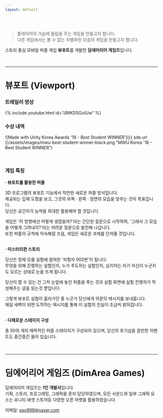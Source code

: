 ```yaml
---
layout: default
---
```

<br>

>플레이어의 가슴에 울림을 주는 게임을 만들고자 합니다.<br>
>다른 게임에서는 볼 수 없는 차별화된 모습의 게임을 만들고자 합니다.

스토리 중심 모바일 퍼즐 게임 **뷰포트**를 개발한 **딤에어리어 게임즈**입니다.<br>

<br>

---
# 뷰포트 (Viewport)

### 트레일러 영상
{% include youtube.html id="JRfKDSGoIUw" %}
<br>

### 수상 내역

![Made with Unity Korea Awards '18 - Best Student WINNER']({{ site.url }}/assets/images/mwu-best-student-winner-black.png "MWU Korea '18 - Best Student WINNER")

<br>

### 게임 특징

<b>· 뷰포트를 활용한 퍼즐</b>

3D 프로그램의 뷰포트 기능에서 착안한 새로운 퍼즐 방식입니다.<br>
제공되는 입체 도형을 보고, 그것의 위쪽 · 왼쪽 · 정면의 모습을 맞추는 것이 목표입니다.<br>
당신은 공간지각 능력을 최대한 활용해야 할 것입니다.

게임은 '이 방향에선 어떻게 생겼을까?'라는 간단한 질문으로 시작하여, '그래서 그 모습을 어떻게 그려내지?'라는 어려운 질문으로 발전해 나갑니다.<br>
또한 퍼즐의 규칙에 익숙해질 즈음, 게임은 새로운 과제를 던져줄 것입니다.<br>
<br>

<b>· 미스터리한 스토리</b>

당신은 정체 모를 실험에 참여한 '피험자 002번'이 됩니다.<br>
무엇을 위해 진행하는 실험인지, 누가 주도하는 실험인지, 심지어는 자기 자신이 누군지도 모르는 상태로 눈을 뜨게 됩니다.

당신이 할 수 있는 건 그저 눈앞에 놓인 퍼즐을 푸는 것과 실험 화면에 실험 진행자가 작성해주는 글을 읽는것 뿐입니다.<br>

그렇게 뷰포트 실험이 흘러가던 중 누군가 당신에게 의문의 메시지를 보내옵니다.<br>
매일 새벽이 되면 도착하는 메시지를 통해 이 실험의 진실이 조금씩 밝혀집니다.<br>
<br>

<b>· 다채로운 스테이지 구성</b>

총 50여 개의 매력적인 퍼즐 스테이지가 구성되어 있으며, 당신의 호기심을 끌만한 이벤트도 중간중간 들어 있습니다.<br>
<br>
<br>

---
# 딤에어리어 게임즈 (DimArea Games)

딤에어리어 게임즈는 **1인 개발사**입니다.<br>
기획, 스토리, 프로그래밍, 그래픽을 혼자 담당하였으며, 모든 사운드와 일부 그래픽 요소는 유니티 애셋 스토어등 다양한 오픈 마켓을 활용하였습니다.

이메일: pso999@naver.com
<br>